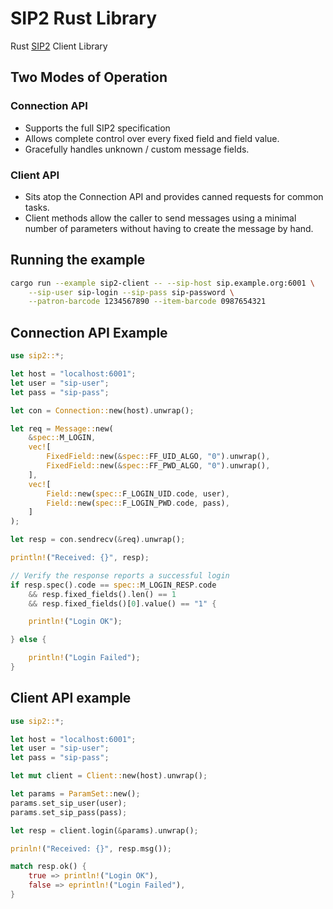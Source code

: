 # SIP2 Rust Library

Rust [SIP2](https://en.wikipedia.org/wiki/Standard_Interchange_Protocol)
Client Library

## Two Modes of Operation

### Connection API

* Supports the full SIP2 specification
* Allows complete control over every fixed field and field value.
* Gracefully handles unknown / custom message fields.

### Client API

* Sits atop the Connection API and provides canned requests for common tasks.  
* Client methods allow the caller to send messages using a minimal
  number of parameters without having to create the message by hand.

## Running the example

```sh
cargo run --example sip2-client -- --sip-host sip.example.org:6001 \
    --sip-user sip-login --sip-pass sip-password \
    --patron-barcode 1234567890 --item-barcode 0987654321
```

## Connection API Example

```rs
use sip2::*;

let host = "localhost:6001";
let user = "sip-user";
let pass = "sip-pass";

let con = Connection::new(host).unwrap();

let req = Message::new(
    &spec::M_LOGIN,
    vec![
        FixedField::new(&spec::FF_UID_ALGO, "0").unwrap(),
        FixedField::new(&spec::FF_PWD_ALGO, "0").unwrap(),
    ],
    vec![
        Field::new(spec::F_LOGIN_UID.code, user),
        Field::new(spec::F_LOGIN_PWD.code, pass),
    ]
);

let resp = con.sendrecv(&req).unwrap();

println!("Received: {}", resp);

// Verify the response reports a successful login
if resp.spec().code == spec::M_LOGIN_RESP.code
    && resp.fixed_fields().len() == 1
    && resp.fixed_fields()[0].value() == "1" {

    println!("Login OK");

} else {

    println!("Login Failed");
}

```

## Client API example


```rs
use sip2::*;

let host = "localhost:6001";
let user = "sip-user";
let pass = "sip-pass";

let mut client = Client::new(host).unwrap();

let params = ParamSet::new();
params.set_sip_user(user);
params.set_sip_pass(pass);

let resp = client.login(&params).unwrap();

prinln!("Received: {}", resp.msg());

match resp.ok() {
    true => println!("Login OK"),
    false => eprintln!("Login Failed"),
}

```


